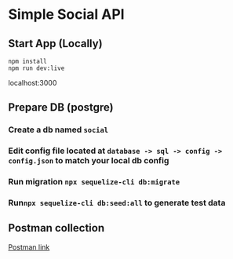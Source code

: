 # Simple Social API

## Start App (Locally)


`npm install`\
`npm run dev:live`

localhost:3000

## Prepare DB (postgre)

### Create a db named `social`


### Edit config file located at `database -> sql -> config -> config.json` to match your local db config

### Run migration `npx sequelize-cli db:migrate`

### Run`npx sequelize-cli db:seed:all` to generate test data


## Postman collection

[Postman link](https://documenter.getpostman.com/view/6871862/2sA2xnx9xS)
